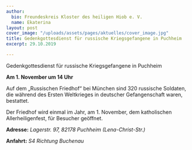 ```yaml
---
author:
  bio: Freundeskreis Kloster des heiligen Hiob e. V.
  name: Ekaterina
layout: post
cover_image: "/uploads/assets/pages/aktuelles/cover_image.jpg"
title: Gedenkgottesdienst für russische Kriegsgefangene in Puchheim
excerpt: 29.10.2019

---
```

Gedenkgottesdienst für russische Kriegsgefangene in Puchheim

**Am 1. November um 14 Uhr**

Auf dem „Russischen Friedhof“ bei München sind 320 russische Soldaten, die während des Ersten Weltkrieges in deutscher Gefangenschaft waren, bestattet.

Der Friedhof wird einmal im Jahr, am 1. November, dem katholischen Allerheiligenfest, für Besucher geöffnet.

**Adresse:**  _Lagerstr. 97, 82178 Puchheim (Lena-Christ-Str.)_

**Anfahrt:** _S4 Richtung Buchenau_
